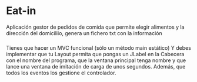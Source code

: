 # Eat-in
Aplicación gestor de pedidos de comida que permite elegir alimentos y la dirección del domiciliio, genera un fichero txt con la información



###
Tienes que hacer un MVC funcional (sólo un método main estático)
Y debes implementar que tu Layout permita
que pongas un JLabel en la Cabecera con el nombre del programa,
que la ventana principal tenga nombre y
que lance una ventana de imitación de carga de unos segundos.
Además, que todos los eventos los gestione el controlador.
###
